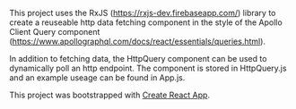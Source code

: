 This project uses the RxJS (https://rxjs-dev.firebaseapp.com/) library to create a reuseable http data fetching component in the style of the Apollo Client Query component (https://www.apollographql.com/docs/react/essentials/queries.html).

In addition to fetching data, the HttpQuery component can be used to dynamically poll an http endpoint. The component is stored in HttpQuery.js and an example useage can be found in App.js.

This project was bootstrapped with [Create React App](https://github.com/facebook/create-react-app).
